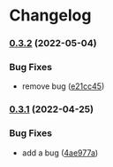 # Changelog

### [0.3.2](https://github.com/CBenoit/my-gh-actions-playground/compare/a-v0.3.1...a-v0.3.2) (2022-05-04)


### Bug Fixes

* remove bug ([e21cc45](https://github.com/CBenoit/my-gh-actions-playground/commit/e21cc4573a6c5b3b96927fea72c67554cfcf3ad1))

### [0.3.1](https://github.com/CBenoit/my-gh-actions-playground/compare/a-v0.3.0...a-v0.3.1) (2022-04-25)


### Bug Fixes

* add a bug ([4ae977a](https://github.com/CBenoit/my-gh-actions-playground/commit/4ae977a5050d722ae01f680d8bbeb8a1bc2ef06d))
